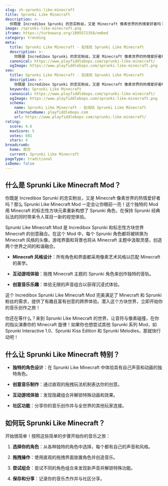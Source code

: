 ```yaml
---
slug: zh-sprunki-like-minecraft
title: Sprunki Like Minecraft
description: >-
  你既是 Incredibox Sprunki 的忠实粉丝，又是 Minecraft 像素世界的热情爱好者吗？那么 Sprunki Like Minecraft Mod 一定会让你眼前一亮！
image: /sprunki-like-minecraft.png
iframe: https://turbowarp.org/1095572358/embed
category: trending
meta:
  title: Sprunki Like Minecraft - 在线玩 Sprunki Like Minecraft
  description: >-
    你既是 Incredibox Sprunki 的忠实粉丝，又是 Minecraft 像素世界的热情爱好者吗？那么 Sprunki Like Minecraft Mod 一定会让你眼前一亮！
  canonical: https://www.playfiddlebops.com/sprunki-like-minecraft/
  ogImage: https://www.playfiddlebops.com/sprunki-like-minecraft.png
seo:
  title: Sprunki Like Minecraft - 在线玩 Sprunki Like Minecraft
  description: >-
    你既是 Incredibox Sprunki 的忠实粉丝，又是 Minecraft 像素世界的热情爱好者吗？那么 Sprunki Like Minecraft Mod 一定会让你眼前一亮！
  keywords: Sprunki Like Minecraft
  canonical: https://www.playfiddlebops.com/sprunki-like-minecraft/
  ogImage: https://www.playfiddlebops.com/sprunki-like-minecraft.png
  schema:
    name: Sprunki Like Minecraft - 在线玩 Sprunki Like Minecraft
    alternateName: playfiddlebops.com
    url: https://www.playfiddlebops.com/sprunki-like-minecraft/
rating:
  score: 4.6
  maxScore: 5
  votes: 601
  stars: 4
breadcrumb:
  home: 首页
  current: Sprunki Like Minecraft
pageType: traditional
isDemo: false
---
```


## 什么是 Sprunki Like Minecraft Mod？

你既是 Incredibox Sprunki 的忠实粉丝，又是 Minecraft 像素世界的热情爱好者吗？那么 Sprunki Like Minecraft Mod 一定会让你眼前一亮！这个独特的 Mod 用 Minecraft 的标志性方块元素重新构想了 Sprunki 角色，在保持 Sprunki 经典玩法的同时带来令人耳目一新的视觉体验。

Sprunki Like Minecraft Mod 是 Incredibox Sprunki 和标志性方块世界 Minecraft 的创意融合。在这个 Mod 中，每个 Sprunki 角色都将被转换为 Minecraft 风格的头像，游戏界面和背景也将从 Minecraft 主题中汲取灵感，创造两个世界之间的和谐融合。

- **Minecraft 风格设计**：所有角色和界面都采用像素艺术风格以匹配 Minecraft 的美学。

- **互动游戏体验**：拖拽 Minecraft 主题的 Sprunki 角色来创作独特的音轨。

- **创意音乐乐趣**：体验无限的声音组合以获得沉浸式体验。

这个 Incredibox Sprunki Like Minecraft Mod 完美满足了 Minecraft 和 Sprunki 粉丝的需求，提供了有趣且富有创意的跨界体验。潜入这个方块世界，立即开始你的音乐创作之旅！

你还在等什么？来到 Sprunki Like Minecraft 的世界，让音符与像素碰撞，在你的指尖演奏你的 Minecraft 旋律！如果你也想尝试其他 Sprunki 系列 Mod，如 Sprunki Interactive 1.0、Sprunki Kiss Edition 和 Sprunki Melodies，那就快行动吧！

## 什么让 Sprunki Like Minecraft 特别？

- **独特的角色设计**：在 Sprunki Like Minecraft 中体验具有自己声音和动画的独特角色。

- **创意音乐制作**：通过直观的拖拽玩法机制表达你的创意。

- **互动游戏体验**：发现隐藏组合并解锁特殊动画和效果。

- **社区功能**：分享你的音乐创作并与全世界的其他玩家连接。

## 如何玩 Sprunki Like Minecraft？

开始很简单！按照这些简单的步骤开始你的音乐之旅：

1. **选择你的角色**：从各种独特的角色中选择，每个都有自己的声音和风格。

1. **拖拽操作**：使用直观的拖拽界面放置角色并创造音乐。

1. **尝试组合**：尝试不同的角色组合来发现新声音并解锁特殊功能。

1. **保存和分享**：记录你的音乐杰作并与社区分享。